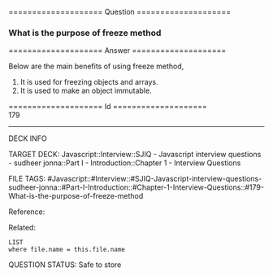 ==================== Question ====================  

### What is the purpose of freeze method  

==================== Answer ====================  

Below are the main benefits of using freeze method,

1. It is used for freezing objects and arrays.
2. It is used to make an object immutable.

==================== Id ====================  
179

---

DECK INFO

TARGET DECK: Javascript::Interview::SJIQ - Javascript interview questions - sudheer jonna::Part I - Introduction::Chapter 1 - Interview Questions

FILE TAGS: #Javascript::#Interview::#SJIQ-Javascript-interview-questions-sudheer-jonna::#Part-I-Introduction::#Chapter-1-Interview-Questions::#179-What-is-the-purpose-of-freeze-method

Reference:

Related:

```dataview
LIST
where file.name = this.file.name
```

QUESTION STATUS: Safe to store
